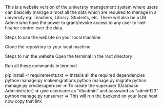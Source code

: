 This is a website version of the university management system where users can basically manage almost all the data which are required to manage in a university eg: Teachers, Library, Students, etc.
There will also be a DB Admin who have the power to grant/revoke access to any user to limit his/her control over the data.

Steps to use the website on your local machine: 

Clone the repository to your local machine

Steps to run the website
Open the terminal in the root directory
    
Run all these commands in terminal
    
pip install -r requirements.txt   => Installs all the required dependencies
python manage.py makemigrations
python manage.py migrate
python manage.py createsuperuser  => To create the superuser (Database Administrator) => give username as "dbadmin" and password as "admin123"
python manage.py runserver   => This will run the backend on your local host now copy that link
      
      
